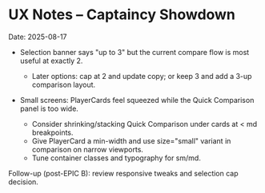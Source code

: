 # UX Notes – Captaincy Showdown

Date: 2025-08-17

- Selection banner says "up to 3" but the current compare flow is most useful at exactly 2.
  - Later options: cap at 2 and update copy; or keep 3 and add a 3-up comparison layout.

- Small screens: PlayerCards feel squeezed while the Quick Comparison panel is too wide.
  - Consider shrinking/stacking Quick Comparison under cards at < md breakpoints.
  - Give PlayerCard a min-width and use size="small" variant in comparison on narrow viewports.
  - Tune container classes and typography for sm/md.

Follow-up (post-EPIC B): review responsive tweaks and selection cap decision.
